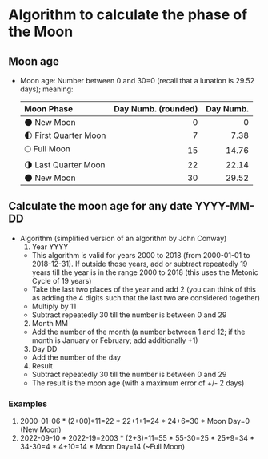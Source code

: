 # Algorithm to calculate the phase of the Moon
## Moon age
* Moon age: Number between 0 and 30=0 (recall that a lunation is 29.52 days); meaning:
 
  | Moon Phase        | Day Numb. (rounded) | Day Numb. |
  | :---              |     ---:            |      ---: |
  | 🌑 New Moon          | 0                   | 0         |
  | 🌓 First Quarter Moon| 7                   | 7.38      |
  | 🌕 Full Moon         | 15                  | 14.76     |
  | 🌗 Last Quarter Moon | 22                  | 22.14     |
  | 🌑 New Moon          | 30                  | 29.52     |

## Calculate the moon age for any date YYYY-MM-DD
* Algorithm (simplified version of an algorithm by John Conway)
  1. Year YYYY
    * This algorithm is valid for years 2000 to 2018 (from 2000-01-01 to 2018-12-31). If outside those years, add or subtract repeatedly 19 years till the year is in the range  2000 to 2018 (this uses the Metonic Cycle of 19 years)
    * Take the last two places of the year and add 2 (you can think of this as adding the 4 digits such that the last two are considered together)
    * Multiply by 11
    * Subtract repeatedly 30 till the number is between 0 and 29
  2. Month MM
    * Add the number of the month (a number between 1 and 12; if the month is January or February; add additionally +1)
  3. Day DD
    * Add the number of the day
  4. Result
    * Subtract repeatedly 30 till the number is between 0 and 29
    * The result is the moon age (with a maximum error of +/- 2 days)

### Examples
  1. 2000-01-06
    * (2+00)*11=22
    * 22+1+1=24
    * 24+6=30
    * Moon Day=0 (New Moon)
  2. 2022-09-10
    * 2022-19=2003
    * (2+3)*11=55
    * 55-30=25
    * 25+9=34
    * 34-30=4
    * 4+10=14
    * Moon Day=14 (~Full Moon)  

